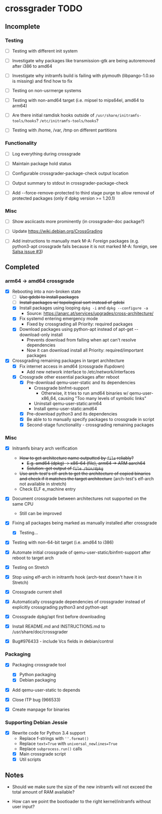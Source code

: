 # crossgrader TODO

## Incomplete

### Testing

- [ ] Testing with different init system

- [ ] Investigate why packages like transmission-gtk are being autoremoved
  after i386 to amd64

- [ ] Investigate why initramfs build is failing with plymouth
  (libpango-1.0.so is missing) and find how to fix

- [ ] Testing on non-usrmerge systems

- [ ] Testing with non-amd64 target (i.e. mipsel to mips64el, amd64 to arm64)

- [ ] Are there initial ramdisk hooks outside of `/usr/share/initramfs-tools/hooks`?
  `/etc/initramfs-tools/hooks`?

- [ ] Testing with /home, /var, /tmp on different partitions

### Functionality

- [ ] Log everything during crossgrade

- [ ] Maintain package hold status

- [ ] Configurable crossgrader-package-check output location

- [ ] Output summary to stdout in crossgrader-package-check

- [ ] Add --force-remove-protected to third stage purge to allow removal of
  protected packages (only if dpkg version >= 1.20.1)

### Misc

- [ ] Show asciicasts more prominently (in crossgrader-doc package?)

- [ ] Update <https://wiki.debian.org/CrossGrading>

- [ ] Add instructions to manually mark M-A: Foreign packages (e.g. python3-apt
  crossgrade fails because it is not marked M-A: foreign, see [Salsa issue #3][1])

## Completed

### arm64 -> amd64 crossgrade

- [x] Rebooting into a non-broken state
  - [ ] ~~Use gdebi to install packages~~
  - [ ] ~~Install packages w/ topological sort instead of gdebi~~
  - [x] Install packages using looping `dpkg -i` and `dpkg --configure -a`
    - Source: <https://anarc.at/services/upgrades/cross-architecture/>
  - [x] Fix systemd entering emergency mode
    - Fixed by crossgrading all Priority: required packages
  - [x] Download packages using python-apt instead
    of apt-get --download-only install
    - Prevents download from failing when apt can't resolve dependencies
    - Now it can download install all Priority: required/important packages

- [x] Crossgrading remaining packages in target architecture
  - [x] Fix internet access in amd64 (crossgrade ifupdown)
    - Add new network interface to /etc/network/interfaces
  - [x] Crossgrade other essential packages after reboot
    - [x] Pre-download qemu-user-static and its dependencies
      - Crossgrade binfmt-support
        - Otherwise, it tries to run amd64 binaries w/
        qemu-user-x86_64, causing "Too many levels of symbolic links"
      - Uninstall qemu-user-static:arm64
      - Install qemu-user-static:amd64
    - [x] Pre-download python3 and its dependencies
    - [x] Be able to to manually specify packages to crossgrade in script
    - [x] Second-stage functionality - crossgrading remaining packages

### Misc

- [x] Initramfs binary arch verification
  - ~~How to get architecture name outputted by `file` reliably?~~
    - ~~E.g. amd64 (dpkg) -> x86-64 (file), arm64 -> ARM aarch64~~
    - ~~Solution: get output of `file /bin/dpkg`~~
  - ~~Use arch-test's elf-arch to get the architecture of copied binaries and
    check if it matches the target architecture~~ (arch-test's elf-arch not
    available in stretch)
  - Check ELF e_machine entry

- [x] Document crossgrade between architectures not supported on the same CPU
  - Still can be improved

- [x] Fixing all packages being marked as manually installed after crossgrade
  - [x] Testing...

- [x] Testing with non-64-bit target (i.e. amd64 to i386)

- [x] Automate initial crossgrade of qemu-user-static/binfmt-support
  after reboot to target arch

- [x] Testing on Stretch

- [x] Stop using elf-arch in initramfs hook (arch-test doesn't have it in Stretch)

- [x] Crossgrade current shell

- [x] Automatically crossgrade dependencies of crossgrader instead of
  explicitly crossgrading python3 and python-apt

- [x] Crossgrade dpkg/apt first before downloading

- [x] Install README.md and INSTRUCTIONS.md to /usr/share/doc/crossgrader

- [x] Bug#976433 - include Vcs fields in debian/control

### Packaging

- [x] Packaging crossgrade tool
  - [x] Python packaging
  - [x] Debian packaging

- [x] Add qemu-user-static to depends

- [x] Close ITP bug (966533)

- [x] Create manpage for binaries

### Supporting Debian Jessie

- [x] Rewrite code for Python 3.4 support
  - Replace f-strings with `''.format()`
  - Replace `text=True` with `universal_newlines=True`
  - Replace `subprocess.run()` calls
  - [x] Main crossgrade script
  - [x] Util scripts

## Notes

- Should we make sure the size of the new initramfs will not exceed the total
  amount of RAM available?

- How can we point the bootloader to the right kernel/initramfs without user input?

[1]: https://salsa.debian.org/crossgrading-team/debian-crossgrading/-/issues/3

